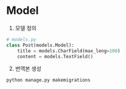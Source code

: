 # Model

1. 모델 정의
``` python
# models.py
class Post(models.Model):
    title = models.CharField(max_leng=100)
    content = models.TextField()
```

2. 번역본 생성
``` bash
python manage.py makemigrations
```